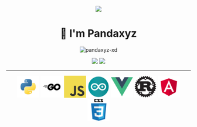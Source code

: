 <p align="center">
<img  wdith="10px" height="110px" src="https://i.imgur.com/VAaNiQ2.gif">
<h1 align="center"> 👋 I'm Pandaxyz </h1>
</p>


<p align="center">
<img  src="https://discord.c99.nl/widget/theme-2/801950534680182784.png" alt="pandaxyz-xd" /> 
</p>

<p align="center">
<img height="200em" src="https://github-readme-stats.vercel.app/api?username=pandaxyz-xd&show_icons=true&theme=midnight-purple"/>
<img height="200em" src="https://github-readme-stats.vercel.app/api/top-langs/?username=pandaxyz-xd&theme=midnight-purple"/>
</p>




---

<p align="center">
<img height="60px" widht="30px" src="https://raw.githubusercontent.com/github/explore/80688e429a7d4ef2fca1e82350fe8e3517d3494d/topics/python/python.png">
<img height="60px" widht="30px" src="https://raw.githubusercontent.com/github/explore/80688e429a7d4ef2fca1e82350fe8e3517d3494d/topics/go/go.png">
<img height="60px" widht="30px" src="https://raw.githubusercontent.com/github/explore/80688e429a7d4ef2fca1e82350fe8e3517d3494d/topics/javascript/javascript.png">
<img height="60px" widht="30px" src="https://raw.githubusercontent.com/github/explore/80688e429a7d4ef2fca1e82350fe8e3517d3494d/topics/arduino/arduino.png">
<img height="60px" widht="30px" src="https://raw.githubusercontent.com/github/explore/80688e429a7d4ef2fca1e82350fe8e3517d3494d/topics/vue/vue.png">
<img height="60px" widht="30px" src="https://raw.githubusercontent.com/github/explore/80688e429a7d4ef2fca1e82350fe8e3517d3494d/topics/rust/rust.png">
<img height="60px" widht="30px" src="https://raw.githubusercontent.com/github/explore/80688e429a7d4ef2fca1e82350fe8e3517d3494d/topics/angular/angular.png">
<img height="60px" widht="30px" src="https://raw.githubusercontent.com/github/explore/80688e429a7d4ef2fca1e82350fe8e3517d3494d/topics/css/css.png">
</p>
